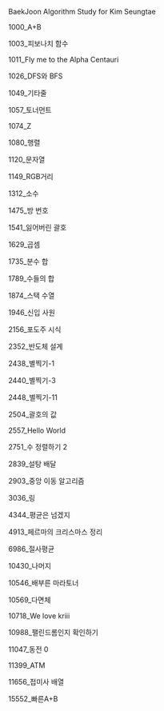 BaekJoon Algorithm Study for Kim Seungtae

1000_A+B

1003_피보나치 함수

1011_Fly me to the Alpha Centauri

1026_DFS와 BFS

1049_기타줄

1057_토너먼트

1074_Z

1080_행렬

1120_문자열

1149_RGB거리

1312_소수

1475_방 번호

1541_잃어버린 괄호

1629_곱셈

1735_분수 합

1789_수들의 합

1874_스택 수열

1946_신입 사원

2156_포도주 시식

2352_반도체 설계

2438_별찍기-1

2440_별찍기-3

2448_별찍기-11

2504_괄호의 값

2557_Hello World

2751_수 정렬하기 2

2839_설탕 배달

2903_중앙 이동 알고리즘

3036_링

4344_평균은 넘겠지

4913_페르마의 크리스마스 정리

6986_절사평균

10430_나머지

10546_배부른 마라토너

10569_다면체

10718_We love kriii

10988_팰린드롬인지 확인하기

11047_동전 0

11399_ATM

11656_접미사 배열

15552_빠른A+B
